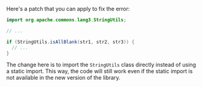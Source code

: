 Here's a patch that you can apply to fix the error:

```java
import org.apache.commons.lang3.StringUtils;

// ...

if (StringUtils.isAllBlank(str1, str2, str3)) {
  // ...
}
```

The change here is to import the `StringUtils` class directly instead of using a static import. This way, the code will still work even if the static import is not available in the new version of the library.
